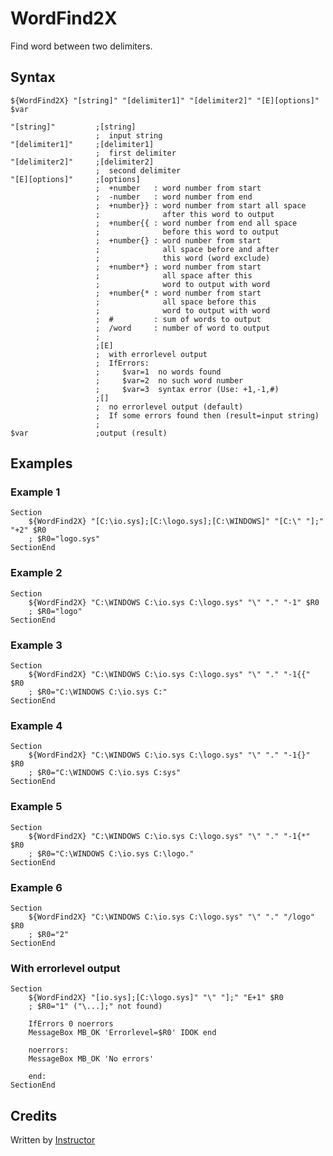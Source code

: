 # WordFind2X

Find word between two delimiters.

## Syntax

	${WordFind2X} "[string]" "[delimiter1]" "[delimiter2]" "[E][options]" $var

	"[string]"         ;[string]
	                   ;  input string
	"[delimiter1]"     ;[delimiter1]
	                   ;  first delimiter
	"[delimiter2]"     ;[delimiter2]
	                   ;  second delimiter
	"[E][options]"     ;[options]
	                   ;  +number   : word number from start
	                   ;  -number   : word number from end
	                   ;  +number}} : word number from start all space
	                   ;              after this word to output
	                   ;  +number{{ : word number from end all space
	                   ;              before this word to output
	                   ;  +number{} : word number from start
	                   ;              all space before and after
	                   ;              this word (word exclude)
	                   ;  +number*} : word number from start
	                   ;              all space after this
	                   ;              word to output with word
	                   ;  +number{* : word number from start
	                   ;              all space before this
	                   ;              word to output with word
	                   ;  #         : sum of words to output
	                   ;  /word     : number of word to output
	                   ;
	                   ;[E]
	                   ;  with errorlevel output
	                   ;  IfErrors:
	                   ;     $var=1  no words found
	                   ;     $var=2  no such word number
	                   ;     $var=3  syntax error (Use: +1,-1,#)
	                   ;[]
	                   ;  no errorlevel output (default)
	                   ;  If some errors found then (result=input string)
	                   ;
	$var               ;output (result)

## Examples

### Example 1

	Section
		${WordFind2X} "[C:\io.sys];[C:\logo.sys];[C:\WINDOWS]" "[C:\" "];" "+2" $R0
		; $R0="logo.sys"
	SectionEnd

### Example 2

	Section
		${WordFind2X} "C:\WINDOWS C:\io.sys C:\logo.sys" "\" "." "-1" $R0
		; $R0="logo"
	SectionEnd

### Example 3

	Section
		${WordFind2X} "C:\WINDOWS C:\io.sys C:\logo.sys" "\" "." "-1{{" $R0
		; $R0="C:\WINDOWS C:\io.sys C:"
	SectionEnd

### Example 4

	Section
		${WordFind2X} "C:\WINDOWS C:\io.sys C:\logo.sys" "\" "." "-1{}" $R0
		; $R0="C:\WINDOWS C:\io.sys C:sys"
	SectionEnd

### Example 5

	Section
		${WordFind2X} "C:\WINDOWS C:\io.sys C:\logo.sys" "\" "." "-1{*" $R0
		; $R0="C:\WINDOWS C:\io.sys C:\logo."
	SectionEnd

### Example 6

	Section
		${WordFind2X} "C:\WINDOWS C:\io.sys C:\logo.sys" "\" "." "/logo" $R0
		; $R0="2"
	SectionEnd

### With errorlevel output

	Section
		${WordFind2X} "[io.sys];[C:\logo.sys]" "\" "];" "E+1" $R0
		; $R0="1" ("\...];" not found)

		IfErrors 0 noerrors
		MessageBox MB_OK 'Errorlevel=$R0' IDOK end

		noerrors:
		MessageBox MB_OK 'No errors'

		end:
	SectionEnd

## Credits

Written by [Instructor][1]

[1]: http://nsis.sourceforge.net/User:Instructor